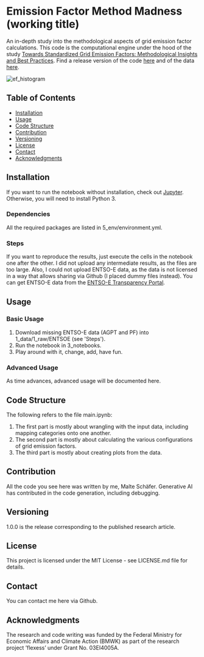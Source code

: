 # Emission Factor Method Madness (working title)

An in-depth study into the methodological aspects of grid emission factor calculations. This code is the computational engine under the hood of the study [Towards Standardized Grid Emission Factors: Methodological Insights and Best Practices](https://doi.org/10.1039/D3EE04394K). Find a release version of the code [here](https://doi.org/10.24355/dbbs.084-202309131139-0) and of the data [here](https://doi.org/10.24355/dbbs.084-202309111514-0).

![ef_histogram](https://github.com/malteschaefer1/EFmethodmadness/assets/29174285/9ce58eb3-d855-412e-82fc-19336649403c)

## Table of Contents
- [Installation](#installation)
- [Usage](#usage)
- [Code Structure](#code-structure)
- [Contribution](#contribution)
- [Versioning](#versioning)
- [License](#license)
- [Contact](#contact)
- [Acknowledgments](#acknowledgments)

## Installation
If you want to run the notebook without installation, check out [Jupyter](https://jupyter.org/try). Otherwise, you will need to install Python 3.

### Dependencies
All the required packages are listed in 5_env/environment.yml.

### Steps
If you want to reproduce the results, just execute the cells in the notebook one after the other. I did not upload any intermediate results, as the files are too large. Also, I could not upload ENTSO-E data, as the data is not licensed in a way that allows sharing via Github (I placed dummy files instead). You can get ENTSO-E data from the [ENTSO-E Transparency Portal](https://transparency.entsoe.eu/).

## Usage

### Basic Usage
1. Download missing ENTSO-E data (AGPT and PF) into 1_data/1_raw/ENTSOE (see 'Steps').
2. Run the notebook in 3_notebooks.
3. Play around with it, change, add, have fun.

### Advanced Usage
As time advances, advanced usage will be documented here.

## Code Structure
The following refers to the file main.ipynb:
1. The first part is mostly about wrangling with the input data, including mapping categories onto one another.
2. The second part is mostly about calculating the various configurations of grid emission factors.
3. The third part is mostly about creating plots from the data.

## Contribution
All the code you see here was written by me, Malte Schäfer. Generative AI has contributed in the code generation, including debugging.

## Versioning
1.0.0 is the release corresponding to the published research article.

## License
This project is licensed under the MIT License - see LICENSE.md file for details.

## Contact
You can contact me here via Github.

## Acknowledgments
The research and code writing was funded by the Federal Ministry for Economic Affairs and Climate Action (BMWK) as part of the research project ’flexess’ under Grant No. 03EI4005A.
